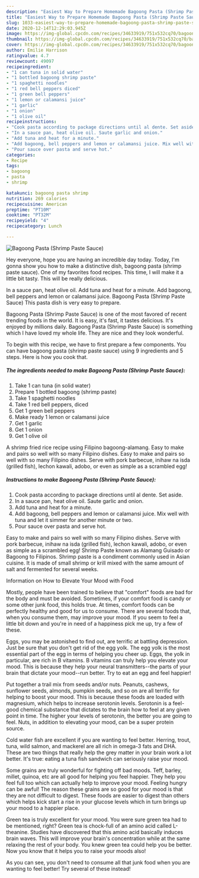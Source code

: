 ```yaml
---
description: "Easiest Way to Prepare Homemade Bagoong Pasta (Shrimp Paste Sauce)"
title: "Easiest Way to Prepare Homemade Bagoong Pasta (Shrimp Paste Sauce)"
slug: 1033-easiest-way-to-prepare-homemade-bagoong-pasta-shrimp-paste-sauce
date: 2020-12-14T12:29:03.945Z
image: https://img-global.cpcdn.com/recipes/34633919/751x532cq70/bagoong-pasta-shrimp-paste-sauce-recipe-main-photo.jpg
thumbnail: https://img-global.cpcdn.com/recipes/34633919/751x532cq70/bagoong-pasta-shrimp-paste-sauce-recipe-main-photo.jpg
cover: https://img-global.cpcdn.com/recipes/34633919/751x532cq70/bagoong-pasta-shrimp-paste-sauce-recipe-main-photo.jpg
author: Emilie Harrison
ratingvalue: 4.7
reviewcount: 49097
recipeingredient:
- "1 can tuna in solid water"
- "1 bottled bagoong shrimp paste"
- "1 spaghetti noodles"
- "1 red bell peppers diced"
- "1 green bell peppers"
- "1 lemon or calamansi juice"
- "1 garlic"
- "1 onion"
- "1 olive oil"
recipeinstructions:
- "Cook pasta according to package directions until al dente. Set aside."
- "In a sauce pan, heat olive oil. Saute garlic and onion."
- "Add tuna and heat for a minute."
- "Add bagoong, bell peppers and lemon or calamansi juice. Mix well with tuna and let it simmer for another minute or two."
- "Pour sauce over pasta and serve hot."
categories:
- Recipe
tags:
- bagoong
- pasta
- shrimp

katakunci: bagoong pasta shrimp 
nutrition: 269 calories
recipecuisine: American
preptime: "PT10M"
cooktime: "PT32M"
recipeyield: "4"
recipecategory: Lunch

---
```



![Bagoong Pasta (Shrimp Paste Sauce)](https://img-global.cpcdn.com/recipes/34633919/751x532cq70/bagoong-pasta-shrimp-paste-sauce-recipe-main-photo.jpg)

Hey everyone, hope you are having an incredible day today. Today, I'm gonna show you how to make a distinctive dish, bagoong pasta (shrimp paste sauce). One of my favorites food recipes. This time, I will make it a little bit tasty. This will be really delicious.

In a sauce pan, heat olive oil. Add tuna and heat for a minute. Add bagoong, bell peppers and lemon or calamansi juice. Bagoong Pasta (Shrimp Paste Sauce) This pasta dish is very easy to prepare.

Bagoong Pasta (Shrimp Paste Sauce) is one of the most favored of recent trending foods in the world. It is easy, it's fast, it tastes delicious. It's enjoyed by millions daily. Bagoong Pasta (Shrimp Paste Sauce) is something which I have loved my whole life. They are nice and they look wonderful.


To begin with this recipe, we have to first prepare a few components. You can have bagoong pasta (shrimp paste sauce) using 9 ingredients and 5 steps. Here is how you cook that.

<!--inarticleads1-->

##### The ingredients needed to make Bagoong Pasta (Shrimp Paste Sauce):

1. Take 1 can tuna (in solid water)
1. Prepare 1 bottled bagoong (shrimp paste)
1. Take 1 spaghetti noodles
1. Take 1 red bell peppers, diced
1. Get 1 green bell peppers
1. Make ready 1 lemon or calamansi juice
1. Get 1 garlic
1. Get 1 onion
1. Get 1 olive oil


A shrimp fried rice recipe using Filipino bagoong-alamang. Easy to make and pairs so well with so many Filipino dishes. Easy to make and pairs so well with so many Filipino dishes. Serve with pork barbecue, inihaw na isda (grilled fish), lechon kawali, adobo, or even as simple as a scrambled egg! 

<!--inarticleads2-->

##### Instructions to make Bagoong Pasta (Shrimp Paste Sauce):

1. Cook pasta according to package directions until al dente. Set aside.
1. In a sauce pan, heat olive oil. Saute garlic and onion.
1. Add tuna and heat for a minute.
1. Add bagoong, bell peppers and lemon or calamansi juice. Mix well with tuna and let it simmer for another minute or two.
1. Pour sauce over pasta and serve hot.


Easy to make and pairs so well with so many Filipino dishes. Serve with pork barbecue, inihaw na isda (grilled fish), lechon kawali, adobo, or even as simple as a scrambled egg! Shrimp Paste known as Alamang Guisado or Bagoong to Filipinos. Shrimp paste is a condiment commonly used in Asian cuisine. It is made of small shrimp or krill mixed with the same amount of salt and fermented for several weeks. 

Information on How to Elevate Your Mood with Food


Mostly, people have been trained to believe that "comfort" foods are bad for the body and must be avoided. Sometimes, if your comfort food is candy or some other junk food, this holds true. At times, comfort foods can be perfectly healthy and good for us to consume. There are several foods that, when you consume them, may improve your mood. If you seem to feel a little bit down and you're in need of a happiness pick me up, try a few of these.

Eggs, you may be astonished to find out, are terrific at battling depression. Just be sure that you don't get rid of the egg yolk. The egg yolk is the most essential part of the egg in terms of helping you cheer up. Eggs, the yolk in particular, are rich in B vitamins. B vitamins can truly help you elevate your mood. This is because they help your neural transmitters--the parts of your brain that dictate your mood--run better. Try to eat an egg and feel happier!

Put together a trail mix from seeds and/or nuts. Peanuts, cashews, sunflower seeds, almonds, pumpkin seeds, and so on are all terrific for helping to boost your mood. This is because these foods are loaded with magnesium, which helps to increase serotonin levels. Serotonin is a feel-good chemical substance that dictates to the brain how to feel at any given point in time. The higher your levels of serotonin, the better you are going to feel. Nuts, in addition to elevating your mood, can be a super protein source.

Cold water fish are excellent if you are wanting to feel better. Herring, trout, tuna, wild salmon, and mackerel are all rich in omega-3 fats and DHA. These are two things that really help the grey matter in your brain work a lot better. It's true: eating a tuna fish sandwich can seriously raise your mood. 

Some grains are truly wonderful for fighting off bad moods. Teff, barley, millet, quinoa, etc are all good for helping you feel happier. They help you feel full too which can actually help to improve your mood. Feeling hungry can be awful! The reason these grains are so good for your mood is that they are not difficult to digest. These foods are easier to digest than others which helps kick start a rise in your glucose levels which in turn brings up your mood to a happier place.

Green tea is truly excellent for your mood. You were sure green tea had to be mentioned, right? Green tea is chock-full of an amino acid called L-theanine. Studies have discovered that this amino acid basically induces brain waves. This will improve your brain's concentration while at the same relaxing the rest of your body. You knew green tea could help you be better. Now you know that it helps you to raise your moods also!

As you can see, you don't need to consume all that junk food when you are wanting to feel better! Try several of these instead!

